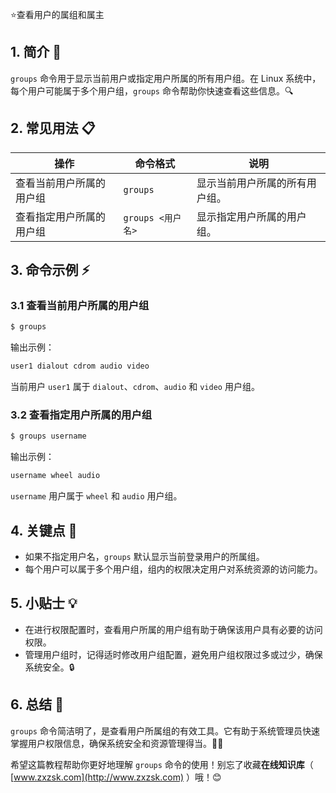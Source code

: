 ⭐查看用户的属组和属主

## 1. 简介 🔑

`groups` 命令用于显示当前用户或指定用户所属的所有用户组。在 Linux 系统中，每个用户可能属于多个用户组，`groups` 命令帮助你快速查看这些信息。🔍

## 2. 常见用法 📋

| 操作                        | 命令格式                    | 说明                                    |
|-----------------------------|----------------------------|-----------------------------------------|
| 查看当前用户所属的用户组      | `groups`                   | 显示当前用户所属的所有用户组。            |
| 查看指定用户所属的用户组      | `groups <用户名>`           | 显示指定用户所属的用户组。                |

## 3. 命令示例 ⚡

### 3.1 查看当前用户所属的用户组

```bash
$ groups
```

输出示例：

```bash
user1 dialout cdrom audio video
```

当前用户 `user1` 属于 `dialout`、`cdrom`、`audio` 和 `video` 用户组。

### 3.2 查看指定用户所属的用户组

```bash
$ groups username
```

输出示例：

```bash
username wheel audio
```

`username` 用户属于 `wheel` 和 `audio` 用户组。

## 4. 关键点 📝

- 如果不指定用户名，`groups` 默认显示当前登录用户的所属组。
- 每个用户可以属于多个用户组，组内的权限决定用户对系统资源的访问能力。

## 5. 小贴士 💡

- 在进行权限配置时，查看用户所属的用户组有助于确保该用户具有必要的访问权限。
- 管理用户组时，记得适时修改用户组配置，避免用户组权限过多或过少，确保系统安全。🔒

## 6. 总结 🎯

`groups` 命令简洁明了，是查看用户所属组的有效工具。它有助于系统管理员快速掌握用户权限信息，确保系统安全和资源管理得当。👩‍💻

希望这篇教程帮助你更好地理解 `groups` 命令的使用！别忘了收藏**在线知识库**（ [www.zxzsk.com](http://www.zxzsk.com) ）哦！😊

